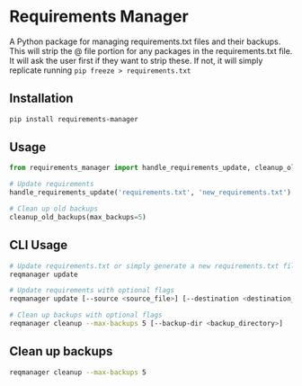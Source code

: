 # Requirements Manager

A Python package for managing requirements.txt files and their backups.
This will strip the @ file portion for any packages in the requirements.txt file. 
It will ask the user first if they want to strip these. If not, it will simply replicate 
running ```pip freeze > requirements.txt```

## Installation

```bash
pip install requirements-manager
```

## Usage

```python
from requirements_manager import handle_requirements_update, cleanup_old_backups

# Update requirements
handle_requirements_update('requirements.txt', 'new_requirements.txt')

# Clean up old backups
cleanup_old_backups(max_backups=5)
```

## CLI Usage

```bash
# Update requirements.txt or simply generate a new requirements.txt file.
reqmanager update

# Update requirements with optional flags
reqmanager update [--source <source_file>] [--destination <destination_file>]

# Clean up backups with optional flags
reqmanager cleanup --max-backups 5 [--backup-dir <backup_directory>]
```

## Clean up backups
```bash
reqmanager cleanup --max-backups 5
```